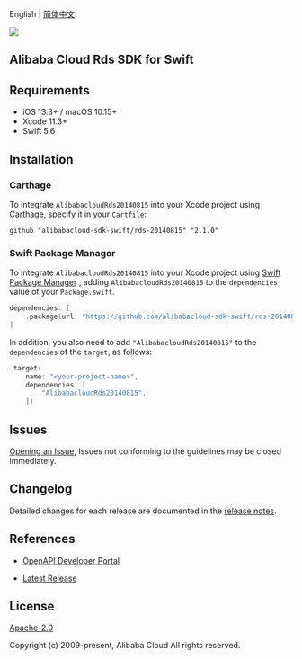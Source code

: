 English | [简体中文](README-CN.md)

![](https://aliyunsdk-pages.alicdn.com/icons/AlibabaCloud.svg)

## Alibaba Cloud Rds SDK for Swift

## Requirements

- iOS 13.3+ / macOS 10.15+
- Xcode 11.3+
- Swift 5.6

## Installation

### Carthage

To integrate `AlibabacloudRds20140815` into your Xcode project using [Carthage](https://github.com/Carthage/Carthage), specify it in your `Cartfile`:

```ogdl
github "alibabacloud-sdk-swift/rds-20140815" "2.1.0"
```

### Swift Package Manager

To integrate `AlibabacloudRds20140815` into your Xcode project using [Swift Package Manager](https://swift.org/package-manager/) , adding `AlibabacloudRds20140815` to the `dependencies` value of your `Package.swift`.

```swift
dependencies: [
    .package(url: "https://github.com/alibabacloud-sdk-swift/rds-20140815.git", from: "2.1.0")
]
```

In addition, you also need to add `"AlibabacloudRds20140815"` to the `dependencies` of the `target`, as follows:

```swift
.target(
    name: "<your-project-name>",
    dependencies: [
        "AlibabacloudRds20140815",
    ])
```

## Issues

[Opening an Issue](https://github.com/alibabacloud-sdk-swift/rds-20140815/issues/new), Issues not conforming to the guidelines may be closed immediately.

## Changelog

Detailed changes for each release are documented in the [release notes](./ChangeLog.txt).

## References

* [OpenAPI Developer Portal](https://next.api.alibabacloud.com/home)
- [Latest Release](https://github.com/alibabacloud-sdk-swift/rds-20140815)

## License

[Apache-2.0](http://www.apache.org/licenses/LICENSE-2.0)

Copyright (c) 2009-present, Alibaba Cloud All rights reserved.
